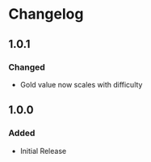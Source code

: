 # Changelog

## 1.0.1

### Changed

- Gold value now scales with difficulty

## 1.0.0

### Added

- Initial Release
